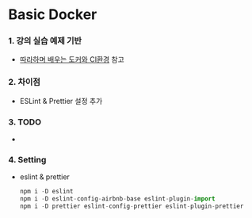# Basic Docker

### 1. 강의 실습 예제 기반

* [따라하며 배우는 도커와 CI환경](https://www.inflearn.com/course/%EB%94%B0%EB%9D%BC%ED%95%98%EB%A9%B0-%EB%B0%B0%EC%9A%B0%EB%8A%94-%EB%8F%84%EC%BB%A4-ci "따라하며 배우는 도커와 CI환경") 참고

### 2. 차이점

* ESLint & Prettier 설정 추가

### 3. TODO

*

### 4. Setting

* eslint & prettier
  
    ``` javascript
    npm i -D eslint
    npm i -D eslint-config-airbnb-base eslint-plugin-import
    npm i -D prettier eslint-config-prettier eslint-plugin-prettier
    ```
